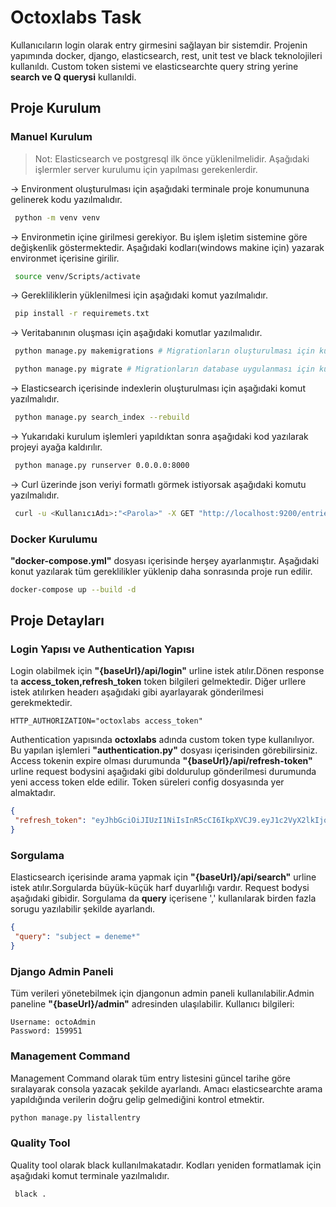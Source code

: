 # Octoxlabs Task
Kullanıcıların login olarak entry girmesini sağlayan bir sistemdir. Projenin yapımında docker, django, elasticsearch, rest, unit test ve black teknolojileri kullanıldı.
Custom token sistemi ve elasticsearchte query string yerine **search ve Q querysi** kullanıldi. 



## Proje Kurulum

### Manuel Kurulum
> Not: Elasticsearch ve postgresql ilk önce yüklenilmelidir. Aşağıdaki işlermler server kurulumu için yapılması gerekenlerdir.

-> Environment oluşturulması için aşağıdaki terminale proje konumununa gelinerek kodu yazılmalıdır.
```bash
 python -m venv venv
```

-> Environmetin içine girilmesi gerekiyor. Bu işlem işletim sistemine göre değişkenlik göstermektedir. Aşağıdaki kodları(windows makine için) yazarak environmet içerisine girilir.
```bash
 source venv/Scripts/activate
```

-> Gerekliliklerin yüklenilmesi için aşağıdaki komut yazılmalıdır.
```bash
 pip install -r requiremets.txt
```

-> Veritabanının oluşması için aşağıdaki komutlar yazılmalıdır.
```bash
 python manage.py makemigrations # Migrationların oluşturulması için kullanılır.

 python manage.py migrate # Migrationların database uygulanması için kullanılır.
```

-> Elasticsearch içerisinde indexlerin oluşturulması için aşağıdaki komut yazılmalıdır.
```bash
 python manage.py search_index --rebuild
```

-> Yukarıdaki kurulum işlemleri yapıldıktan sonra aşağıdaki kod yazılarak projeyi ayağa kaldırılır.
```bash
 python manage.py runserver 0.0.0.0:8000
```

-> Curl üzerinde json veriyi formatlı görmek istiyorsak aşağıdaki komutu yazılmalıdır.
```bash
 curl -u <KullanıcıAdı>:"<Parola>" -X GET "http://localhost:9200/entries/_search" |  python -m json.tool
```

### Docker Kurulumu
**"docker-compose.yml"** dosyası içerisinde herşey ayarlanmıştır. Aşağıdaki konut yazılarak tüm gereklilikler yüklenip daha sonrasında proje run edilir.
```bash
docker-compose up --build -d 
```

## Proje Detayları

### Login Yapısı ve Authentication Yapısı
Login olabilmek için **"{baseUrl}/api/login"** urline istek atılır.Dönen response ta **access_token,refresh_token** token bilgileri gelmektedir.
Diğer urllere istek atılırken headerı aşağıdaki gibi ayarlayarak gönderilmesi gerekmektedir. 
```
HTTP_AUTHORIZATION="octoxlabs access_token"
```
Authentication yapısında **octoxlabs** adında custom token type kullanılıyor. Bu yapılan işlemleri **"authentication.py"** dosyası içerisinden 
görebilirsiniz. Access tokenin expire olması durumunda **"{baseUrl}/api/refresh-token"** urline request bodysini aşağıdaki gibi doldurulup
gönderilmesi durumunda yeni access token elde edilir. Token süreleri config dosyasında yer almaktadır.
```json
{
 "refresh_token": "eyJhbGciOiJIUzI1NiIsInR5cCI6IkpXVCJ9.eyJ1c2VyX2lkIjoyLCJleHAiOjE3MTM4Nzg0MzQsImlhdCI6MTcxMTI4NjQzNH0.9LFNJuqjvIZki6HcVC38TGp6wft_o3sQM0zcPzYaUyU"
}
```

### Sorgulama 
Elasticsearch içerisinde arama yapmak için **"{baseUrl}/api/search"** urline istek atılır.Sorgularda büyük-küçük harf duyarlılığı vardır.
Request bodysi aşağıdaki gibidir. Sorgulama da **query** içerisene ',' kullanılarak birden fazla sorugu yazılabilir şekilde ayarlandı.
```json
{
 "query": "subject = deneme*"
}
```


### Django Admin Paneli
Tüm verileri yönetebilmek için djangonun admin paneli kullanılabilir.Admin paneline **"{baseUrl}/admin"** adresinden ulaşılabilir.
Kullanıcı bilgileri:
```
Username: octoAdmin
Password: 159951
```


### Management Command
Management Command olarak tüm entry listesini güncel tarihe göre sıralayarak consola yazacak şekilde ayarlandı.
Amacı elasticsearchte arama yapıldığında verilerin doğru gelip gelmediğini kontrol etmektir.

 ```bash
 python manage.py listallentry
```
 

### Quality Tool
Quality tool olarak black kullanılmakatadır. Kodları yeniden formatlamak için aşağıdaki komut terminale yazılmalıdır.
```bash
 black .
```